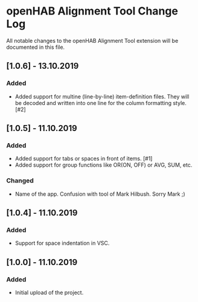 # openHAB Alignment Tool Change Log

All notable changes to the openHAB Alignment Tool extension will be documented in this file.

## [1.0.6] - 13.10.2019

### Added

-    Added support for multine (line-by-line) item-definition files. They will be decoded and written into one line for the column formatting style. [#2]

## [1.0.5] - 11.10.2019

### Added

-    Added support for tabs or spaces in front of items. [#1]
-    Added support for group functions like OR(ON, OFF) or AVG, SUM, etc.

### Changed

-    Name of the app. Confusion with tool of Mark Hilbush. Sorry Mark ;)

## [1.0.4] - 11.10.2019

### Added

-    Support for space indentation in VSC.

## [1.0.0] - 11.10.2019

### Added

-    Initial upload of the project.
